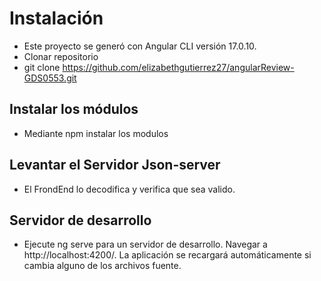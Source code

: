 # Instalación
- Este proyecto se generó con Angular CLI versión 17.0.10.
- Clonar repositorio
- git clone https://github.com/elizabethgutierrez27/angularReview-GDS0553.git

## Instalar los módulos
- Mediante npm instalar los modulos

## Levantar el Servidor Json-server
- El FrondEnd lo decodifica y verifica que sea valido.

## Servidor de desarrollo
- Ejecute ng serve para un servidor de desarrollo. Navegar a http://localhost:4200/. La aplicación se recargará automáticamente si cambia alguno de los archivos fuente.

